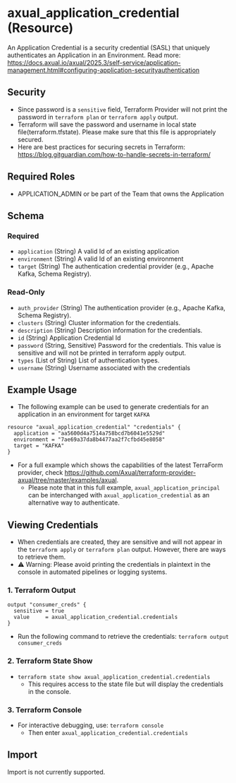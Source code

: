 # axual_application_credential (Resource)

An Application Credential is a security credential (SASL) that uniquely authenticates an Application in an Environment. Read more: https://docs.axual.io/axual/2025.3/self-service/application-management.html#configuring-application-securityauthentication

## Security
- Since password is a `sensitive` field, Terraform Provider will not print the password in `terraform plan` or `terraform apply` output.
- Terraform will save the password and username in local state file(terraform.tfstate). Please make sure that this file is appropriately secured.
- Here are best practices for securing secrets in Terraform: https://blog.gitguardian.com/how-to-handle-secrets-in-terraform/

## Required Roles
- APPLICATION_ADMIN or be part of the Team that owns the Application

<!-- schema generated by tfplugindocs -->
## Schema

### Required

- `application` (String) A valid Id of an existing application
- `environment` (String) A valid Id of an existing environment
- `target` (String) The authentication credential provider (e.g., Apache Kafka, Schema Registry).

### Read-Only

- `auth_provider` (String) The authentication provider (e.g., Apache Kafka, Schema Registry).
- `clusters` (String) Cluster information for the credentials.
- `description` (String) Description information for the credentials.
- `id` (String) Application Credential Id
- `password` (String, Sensitive) Password for the credentials. This value is sensitive and will not be printed in terraform apply output.
- `types` (List of String) List of authentication types.
- `username` (String) Username associated with the credentials

## Example Usage
- The following example can be used to generate credentials for an application in an environment for target `KAFKA`

```hcl
resource "axual_application_credential" "credentials" {
  application = "aa5600d4a7514a758bcd7b6041e5529d"
  environment = "7ae69a37da8b4477aa2f7cfbd45e8058"
  target = "KAFKA"
}
```

- For a full example which shows the capabilities of the latest TerraForm provider, check https://github.com/Axual/terraform-provider-axual/tree/master/examples/axual.
  - Please note that in this full example, `axual_application_principal` can be interchanged with `axual_application_credential` as an alternative way to authenticate.

## Viewing Credentials

- When credentials are created, they are sensitive and will not appear in the `terraform apply` or `terraform plan` output. However, there are ways to retrieve them.
- ⚠️ Warning: Please avoid printing the credentials in plaintext in the console in automated pipelines or logging systems.

### 1. Terraform Output

```hcl
output "consumer_creds" {
  sensitive = true
  value     = axual_application_credential.credentials
}
```

- Run the following command to retrieve the credentials: `terraform output consumer_creds`

### 2. Terraform State Show
- `terraform state show axual_application_credential.credentials`
  - This requires access to the state file but will display the credentials in the console.

### 3. Terraform Console
- For interactive debugging, use: `terraform console`
  - Then enter `axual_application_credential.credentials`

## Import

Import is not currently supported.